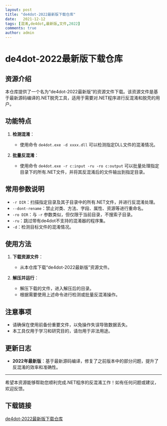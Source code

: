 ```yaml
---
layout: post
title: "de4dot-2022最新版下载仓库"
date:   2021-12-12
tags: [混淆,de4dot,最新版,文件,2022]
comments: true
author: admin
---
```

# de4dot-2022最新版下载仓库

## 资源介绍

本仓库提供了一个名为“de4dot-2022最新版”的资源文件下载。该资源文件是基于最新源码编译的.NET脱壳工具，适用于需要对.NET程序进行反混淆和脱壳的用户。

## 功能特点

1. **检测混淆**：
   - 使用命令 `de4dot.exe -d xxxx.dll` 可以检测指定DLL文件的混淆情况。

2. **批量反混淆**：
   - 使用命令 `de4dot.exe -r c:input -ru -ro c:output` 可以批量处理指定目录下的所有.NET文件，并将其反混淆后的文件输出到指定目录。

## 常用参数说明

- `-r DIR`：扫描指定目录及其子目录中的所有.NET文件，并进行反混淆处理。
- `--dont-rename`：禁止对类、方法、字段、属性、资源等进行重命名。
- `-ro DIR`：与 `-r` 参数类似，但仅限于当前目录，不搜索子目录。
- `-ru`：跳过带有de4dot不支持的混淆器的程序集。
- `-d`：检测目标文件的混淆情况。

## 使用方法

1. **下载资源文件**：
   - 从本仓库下载“de4dot-2022最新版”资源文件。

2. **解压并运行**：
   - 解压下载的文件，进入解压后的目录。
   - 根据需要使用上述命令进行检测或批量反混淆操作。

## 注意事项

- 请确保在使用前备份重要文件，以免操作失误导致数据丢失。
- 本工具仅用于学习和研究目的，请勿用于非法用途。

## 更新日志

- **2022年最新版**：基于最新源码编译，修复了之前版本中的部分问题，提升了反混淆的效率和准确性。

---

希望本资源能够帮助您顺利完成.NET程序的反混淆工作！如有任何问题或建议，欢迎反馈。

## 下载链接

[de4dot-2022最新版下载仓库](https://pan.quark.cn/s/dc16019de7a8)